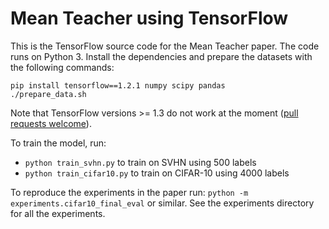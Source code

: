 # Mean Teacher using TensorFlow

This is the TensorFlow source code for the Mean Teacher paper. The code runs on Python 3. Install the dependencies and prepare the datasets with the following commands:

```
pip install tensorflow==1.2.1 numpy scipy pandas
./prepare_data.sh
```

Note that TensorFlow versions >= 1.3 do not work at the moment ([pull requests welcome](../../issues/1)).

To train the model, run:

* `python train_svhn.py` to train on SVHN using 500 labels
* `python train_cifar10.py` to train on CIFAR-10 using 4000 labels

To reproduce the experiments in the paper run: `python -m experiments.cifar10_final_eval` or similar.
See the experiments directory for all the experiments.
